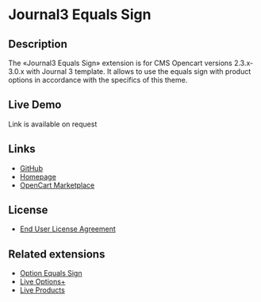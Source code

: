 # Journal3 Equals Sign

## Description
The «Journal3 Equals Sign» extension is for CMS Opencart versions 2.3.x-3.0.x with Journal 3 template. It allows to use the equals sign with product options in accordance with the specifics of this theme.

## Live Demo
Link is available on request

## Links
* [GitHub](https://git.io/Jvl0e)
* [Homepage](https://underr.space/notes/projects/project-022.html)
* [OpenCart Marketplace](https://www.opencart.com/index.php?route=marketplace/extension/info&extension_id=38532)

## License
* [End User License Agreement](https://git.io/JvlRy)

## Related extensions
* [Option Equals Sign](https://www.opencart.com/index.php?route=marketplace/extension/info&extension_id=34383)
* [Live Options+](https://www.opencart.com/index.php?route=marketplace/extension/info&extension_id=36005)
* [Live Products](https://www.opencart.com/index.php?route=marketplace/extension/info&extension_id=35460)
